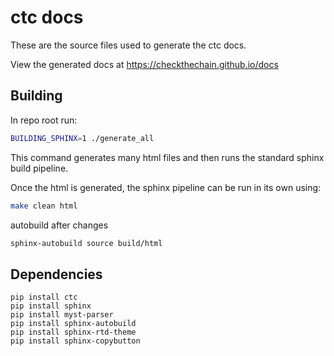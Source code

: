 
# ctc docs

These are the source files used to generate the ctc docs.

View the generated docs at https://checkthechain.github.io/docs

## Building

In repo root run:
```bash
BUILDING_SPHINX=1 ./generate_all
```

This command generates many html files and then runs the standard sphinx build pipeline.

Once the html is generated, the sphinx pipeline can be run in its own using:

```bash
make clean html
```

autobuild after changes
```bash
sphinx-autobuild source build/html
```

## Dependencies
```
pip install ctc
pip install sphinx
pip install myst-parser
pip install sphinx-autobuild
pip install sphinx-rtd-theme
pip install sphinx-copybutton
```
